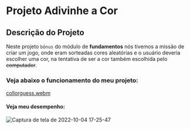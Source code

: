 # Projeto Adivinhe a Cor

## Descrição do Projeto

Neste projeto `bônus` do módulo de **fundamentos** nós tivemos a missão de criar um jogo, onde eram sorteadas cores aleatórias e o usuário deveria escolher uma cor, na tentativa de ser a cor também escolhida pelo <del>computador</del>.


### Veja abaixo o funcionamento do meu projeto:

[collorguess.webm](https://user-images.githubusercontent.com/80068419/191620267-3a5f13d1-983c-48e9-a15e-b4e9150d2507.webm)

#### Veja meu desempenho:

![Captura de tela de 2022-10-04 17-25-47](https://user-images.githubusercontent.com/80068419/193919616-38ffec2c-ad92-45c1-b851-08b090399882.png)
